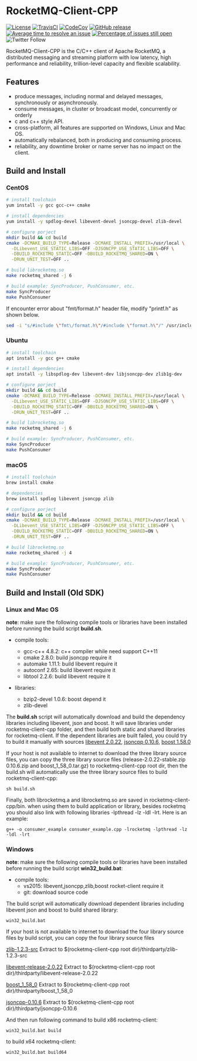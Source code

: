 # RocketMQ-Client-CPP
[![License](https://img.shields.io/badge/license-Apache%202-4EB1BA.svg)](https://www.apache.org/licenses/LICENSE-2.0.html)
[![TravisCI](https://travis-ci.org/apache/rocketmq-client-cpp.svg)](https://travis-ci.org/apache/rocketmq-client-cpp)
[![CodeCov](https://codecov.io/gh/apache/rocketmq-client-cpp/branch/master/graph/badge.svg)](https://codecov.io/gh/apache/rocketmq-client-cpp)
[![GitHub release](https://img.shields.io/badge/release-download-default.svg)](https://github.com/apache/rocketmq-client-cpp/releases)
[![Average time to resolve an issue](http://isitmaintained.com/badge/resolution/apache/rocketmq-client-cpp.svg)](http://isitmaintained.com/project/apache/rocketmq-client-cpp "Average time to resolve an issue")
[![Percentage of issues still open](http://isitmaintained.com/badge/open/apache/rocketmq-client-cpp.svg)](http://isitmaintained.com/project/apache/rocketmq-client-cpp "Percentage of issues still open")
![Twitter Follow](https://img.shields.io/twitter/follow/ApacheRocketMQ?style=social)

RocketMQ-Client-CPP is the C/C++ client of Apache RocketMQ, a distributed messaging and streaming platform with low latency, high performance and reliability, trillion-level capacity and flexible scalability.

## Features

- produce messages, including normal and delayed messages, synchronously or asynchronously. 
- consume messages, in cluster or broadcast model, concurrently or orderly
- c and c++ style API.
- cross-platform, all features are supported on Windows, Linux and Mac OS.
- automatically rebalanced, both in producing and consuming process.
- reliability, any downtime broker or name server has no impact on the client.

## Build and Install

### CentOS

```bash
# install toolchain
yum install -y gcc gcc-c++ cmake

# install dependencies
yum install -y spdlog-devel libevent-devel jsoncpp-devel zlib-devel

# configure porject
mkdir build && cd build
cmake -DCMAKE_BUILD_TYPE=Release -DCMAKE_INSTALL_PREFIX=/usr/local \
  -DLibevent_USE_STATIC_LIBS=OFF -DJSONCPP_USE_STATIC_LIBS=OFF \
  -DBUILD_ROCKETMQ_STATIC=OFF -DBUILD_ROCKETMQ_SHARED=ON \
  -DRUN_UNIT_TEST=OFF ..

# build librocketmq.so
make rocketmq_shared -j 6

# build example: SyncProducer, PushConsumer, etc.
make SyncProducer
make PushConsumer
```

If encounter error about "fmt/format.h" header file, modify "printf.h" as shown below.

```bash
sed -i "s/#include \"fmt\/format.h\"/#include \"format.h\"/" /usr/include/spdlog/fmt/bundled/printf.h
```

### Ubuntu

```bash
# install toolchain
apt install -y gcc g++ cmake

# install dependencies
apt install -y libspdlog-dev libevent-dev libjsoncpp-dev zlib1g-dev

# configure porject
mkdir build && cd build
cmake -DCMAKE_BUILD_TYPE=Release -DCMAKE_INSTALL_PREFIX=/usr/local \
  -DLibevent_USE_STATIC_LIBS=OFF -DJSONCPP_USE_STATIC_LIBS=OFF \
  -DBUILD_ROCKETMQ_STATIC=OFF -DBUILD_ROCKETMQ_SHARED=ON \
  -DRUN_UNIT_TEST=OFF ..

# build librocketmq.so
make rocketmq_shared -j 6

# build example: SyncProducer, PushConsumer, etc.
make SyncProducer
make PushConsumer
```

### macOS

```bash
# install toolchain
brew install cmake

# dependencies
brew install spdlog libevent jsoncpp zlib

# configure porject
mkdir build && cd build
cmake -DCMAKE_BUILD_TYPE=Release -DCMAKE_INSTALL_PREFIX=/usr/local \
  -DLibevent_USE_STATIC_LIBS=OFF -DJSONCPP_USE_STATIC_LIBS=OFF \
  -DBUILD_ROCKETMQ_STATIC=OFF -DBUILD_ROCKETMQ_SHARED=ON \
  -DRUN_UNIT_TEST=OFF ..

# build librocketmq.so
make rocketmq_shared -j 4

# build example: SyncProducer, PushConsumer, etc.
make SyncProducer
make PushConsumer
```

## Build and Install (Old SDK)

### Linux and Mac OS

**note**: make sure the following compile tools or libraries have been installed before running the build script **build.sh**.

- compile tools:
	- gcc-c++ 4.8.2: c++ compiler while need support C++11
	- cmake 2.8.0: build jsoncpp require it
	- automake 1.11.1: build libevent require it
	- autoconf 2.65: build libevent require it
	- libtool 2.2.6: build libevent require it

- libraries:   
	- bzip2-devel 1.0.6: boost depend it
	- zlib-devel

The **build.sh** script will automatically download and build the dependency libraries including libevent, json and boost. It will save libraries under rocketmq-client-cpp folder, and then build both static and shared libraries for rocketmq-client. If the dependent libraries are built failed, you could try to build it manually with sources [libevent 2.0.22](https://github.com/libevent/libevent/archive/release-2.0.22-stable.zip "lib event 2.0.22"), [jsoncpp 0.10.6](https://github.com/open-source-parsers/jsoncpp/archive/0.10.6.zip  "jsoncpp 0.10.6"), [boost 1.58.0](http://sourceforge.net/projects/boost/files/boost/1.58.0/boost_1_58_0.tar.gz "boost 1.58.0")

If your host is not available to internet to download the three library source files, you can copy the three library source files (release-2.0.22-stable.zip  0.10.6.zip and boost_1_58_0.tar.gz) to rocketmq-client-cpp root dir, then the build.sh will automatically use the three library source files to build rocketmq-client-cpp:

    sh build.sh

Finally, both librocketmq.a and librocketmq.so are saved in rocketmq-client-cpp/bin. when using them to build application or library, besides rocketmq you should also link with following libraries -lpthread -lz -ldl -lrt. Here is an example:

    g++ -o consumer_example consumer_example.cpp -lrocketmq -lpthread -lz -ldl -lrt

### Windows
**note**: make sure the following compile tools or libraries have been installed before running the build script **win32_build.bat**:

- compile tools:
	- vs2015: libevent,jsoncpp,zlib,boost rocket-client require it
	- git: download source code 
	
The build script will automatically download dependent libraries including libevent json and boost to build shared library:

    win32_build.bat

	
If your host is not available to internet to download the four library source files by build script, you can copy the four library source files 

[zlib-1.2.3-src](https://codeload.github.com/jsj020122/zlib-1.2.3-src/zip/master "zlib-1.2.3-src") Extract to $(rocketmq-client-cpp root dir)/thirdparty/zlib-1.2.3-src 

[libevent-release-2.0.22](https://codeload.github.com/jsj020122/libevent-release-2.0.22/zip/master "libevent-release-2.0.22") Extract to $(rocketmq-client-cpp root dir)/thirdparty/libevent-release-2.0.22

[boost_1_58_0](https://codeload.github.com/jsj020122/boost_1_58_0/zip/master "boost_1_58_0") Extract to  $(rocketmq-client-cpp root dir)/thirdparty/boost_1_58_0

[jsoncpp-0.10.6](https://codeload.github.com/jsj020122/jsoncpp-0.10.6/zip/master "jsoncpp-0.10.6") Extract to  $(rocketmq-client-cpp root dir)/thirdparty/jsoncpp-0.10.6 

And then run following command to build x86 rocketmq-client:

    win32_build.bat build

to build x64 rocketmq-client:

    win32_build.bat build64


